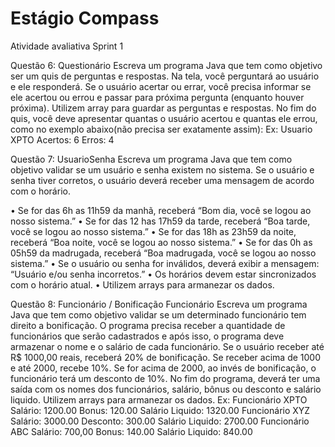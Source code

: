 # Estágio Compass

Atividade avaliativa Sprint 1

Questão 6: Questionário
Escreva um programa Java que tem como objetivo ser um quis de perguntas e respostas. Na tela, você perguntará ao usuário e ele responderá. Se o usuário acertar ou errar, você precisa informar se ele acertou ou errou e passar para próxima pergunta (enquanto houver próxima). Utilizem array para guardar as perguntas e respostas. No fim do quis, você deve apresentar quantas o usuário acertou e quantas ele errou, como no exemplo abaixo(não precisa ser exatamente assim):
Ex: 
Usuario XPTO
Acertos: 6
Erros: 4

Questão 7: UsuarioSenha
Escreva um programa Java que tem como objetivo validar se um usuário e senha existem no sistema. Se o usuário e senha tiver corretos, o usuário deverá receber uma mensagem de acordo com o horário. 

•	Se for das 6h as 11h59 da manhã, receberá “Bom dia, você se logou ao nosso sistema.”
•	Se for das 12 has 17h59 da tarde, receberá “Boa tarde, você se logou ao nosso sistema.”
•	Se for das 18h as 23h59 da noite, receberá “Boa noite, você se logou ao nosso sistema.”
•	Se for das 0h as 05h59 da madrugada, receberá “Boa madrugada, você se logou ao nosso sistema.”
•	Se o usuário ou senha for inválidos, deverá exibir a mensagem: “Usuário e/ou senha 
incorretos.”
•	Os horários devem estar sincronizados com o horário atual.
•	Utilizem arrays para armanezar os dados.

Questão 8: Funcionário / Bonificação Funcionário
Escreva um programa Java que tem como objetivo validar se um determinado funcionário tem direito a bonificação. O programa precisa receber a quantidade de funcionários que serão cadastrados e após isso, o programa deve armazenar o nome e o salário de cada funcionário. Se o usuário receber até R$ 1000,00 reais, receberá 20% de bonificação. Se receber acima de 1000 e até 2000, recebe 10%. Se for acima de 2000, ao invés de bonificação, o funcionário terá um desconto de 10%. No fim do programa, deverá ter uma saída com os nomes dos funcionários, salário, bônus ou desconto e salário liquido. 
Utilizem arrays para armanezar os dados.
Ex: 
Funcionário XPTO
Salário: 1200.00
Bonus: 120.00
Salário Liquido: 1320.00
Funcionário XYZ
Salário: 3000.00
Desconto: 300.00
Salário Liquido: 2700.00
Funcionário ABC 
Salário: 700,00 Bonus: 140.00
Salário Liquido: 840.00 
